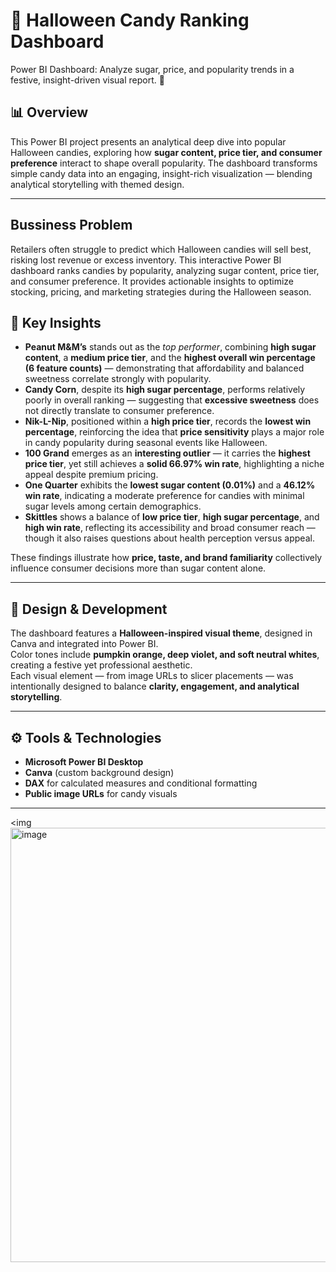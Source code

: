 # 🎃 Halloween Candy Ranking Dashboard 
Power BI Dashboard: Analyze sugar, price, and popularity trends in a festive, insight-driven visual report. 🎃
 

## 📊 Overview  
This Power BI project presents an analytical deep dive into popular Halloween candies, exploring how **sugar content, price tier, and consumer preference** interact to shape overall popularity. The dashboard transforms simple candy data into an engaging, insight-rich visualization — blending analytical storytelling with themed design.  

---
## Bussiness Problem

Retailers often struggle to predict which Halloween candies will sell best, risking lost revenue or excess inventory. This interactive Power BI dashboard ranks candies by popularity, analyzing sugar content, price tier, and consumer preference. It provides actionable insights to optimize stocking, pricing, and marketing strategies during the Halloween season.


## 🧠 Key Insights  

- **Peanut M&M’s** stands out as the *top performer*, combining **high sugar content**, a **medium price tier**, and the **highest overall win percentage (6 feature counts)** — demonstrating that affordability and balanced sweetness correlate strongly with popularity.  
- **Candy Corn**, despite its **high sugar percentage**, performs relatively poorly in overall ranking — suggesting that **excessive sweetness** does not directly translate to consumer preference.  
- **Nik-L-Nip**, positioned within a **high price tier**, records the **lowest win percentage**, reinforcing the idea that **price sensitivity** plays a major role in candy popularity during seasonal events like Halloween.  
- **100 Grand** emerges as an **interesting outlier** — it carries the **highest price tier**, yet still achieves a **solid 66.97% win rate**, highlighting a niche appeal despite premium pricing.  
- **One Quarter** exhibits the **lowest sugar content (0.01%)** and a **46.12% win rate**, indicating a moderate preference for candies with minimal sugar levels among certain demographics.  
- **Skittles** shows a balance of **low price tier**, **high sugar percentage**, and **high win rate**, reflecting its accessibility and broad consumer reach — though it also raises questions about health perception versus appeal.  

These findings illustrate how **price, taste, and brand familiarity** collectively influence consumer decisions more than sugar content alone.  

---

## 🎨 Design & Development  
The dashboard features a **Halloween-inspired visual theme**, designed in Canva and integrated into Power BI.  
Color tones include **pumpkin orange, deep violet, and soft neutral whites**, creating a festive yet professional aesthetic.  
Each visual element — from image URLs to slicer placements — was intentionally designed to balance **clarity, engagement, and analytical storytelling**.  

---

## ⚙️ Tools & Technologies  
- **Microsoft Power BI Desktop**  
- **Canva** (custom background design)  
- **DAX** for calculated measures and conditional formatting  
- **Public image URLs** for candy visuals  

---
<img <img width="731" height="695" alt="image" src="https://github.com/user-attachments/assets/adb815df-4cd9-4a17-b007-e10753f6d8c3" />



